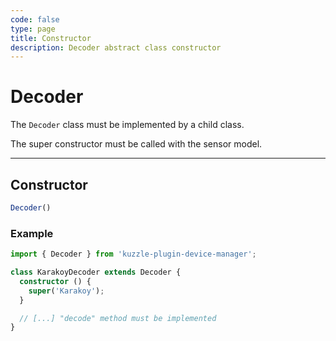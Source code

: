 ```yaml
---
code: false
type: page
title: Constructor
description: Decoder abstract class constructor
---
```


# Decoder

The `Decoder` class must be implemented by a child class.

The super constructor must be called with the sensor model.

---

## Constructor

```ts
Decoder()
```

### Example

```ts
import { Decoder } from 'kuzzle-plugin-device-manager';

class KarakoyDecoder extends Decoder {
  constructor () {
    super('Karakoy');
  }

  // [...] "decode" method must be implemented
}
```